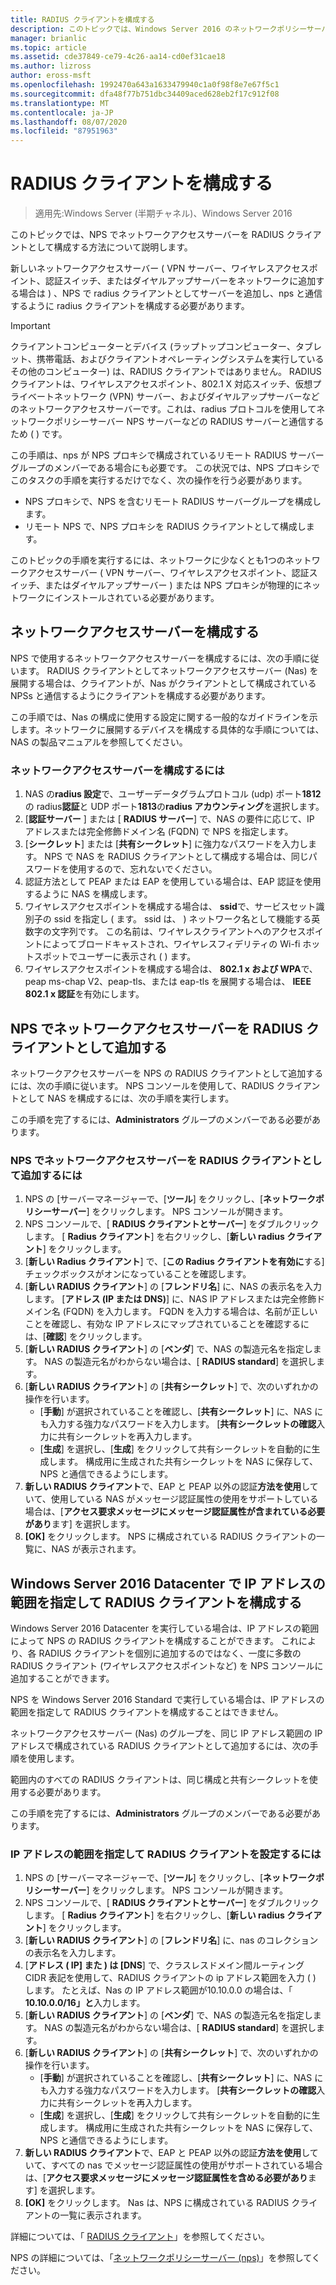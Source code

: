 ```yaml
---
title: RADIUS クライアントを構成する
description: このトピックでは、Windows Server 2016 のネットワークポリシーサーバーの RADIUS クライアントを構成する方法について説明します。
manager: brianlic
ms.topic: article
ms.assetid: cde37849-ce79-4c26-aa14-cd0ef31cae18
ms.author: lizross
author: eross-msft
ms.openlocfilehash: 1992470a643a1633479940c1a0f98f8e7e67f5c1
ms.sourcegitcommit: dfa48f77b751dbc34409aced628eb2f17c912f08
ms.translationtype: MT
ms.contentlocale: ja-JP
ms.lasthandoff: 08/07/2020
ms.locfileid: "87951963"
---
```

# <a name="configure-radius-clients"></a>RADIUS クライアントを構成する

>適用先:Windows Server (半期チャネル)、Windows Server 2016

このトピックでは、NPS でネットワークアクセスサーバーを RADIUS クライアントとして構成する方法について説明します。

新しいネットワークアクセスサーバー \( VPN サーバー、ワイヤレスアクセスポイント、認証スイッチ、またはダイヤルアップサーバーをネットワークに追加する場合は \) 、NPS で radius クライアントとしてサーバーを追加し、nps と通信するように radius クライアントを構成する必要があります。

>[!IMPORTANT]
>クライアントコンピューターとデバイス (ラップトップコンピューター、タブレット、携帯電話、およびクライアントオペレーティングシステムを実行しているその他のコンピューター) は、RADIUS クライアントではありません。 RADIUS クライアントは、ワイヤレスアクセスポイント、802.1 X 対応スイッチ、仮想プライベートネットワーク (VPN) サーバー、およびダイヤルアップサーバーなどのネットワークアクセスサーバーです。これは、radius プロトコルを使用してネットワークポリシーサーバー NPS サーバーなどの RADIUS サーバーと通信するため \( \) です。

この手順は、nps が NPS プロキシで構成されているリモート RADIUS サーバーグループのメンバーである場合にも必要です。 この状況では、NPS プロキシでこのタスクの手順を実行するだけでなく、次の操作を行う必要があります。

- NPS プロキシで、NPS を含むリモート RADIUS サーバーグループを構成します。
- リモート NPS で、NPS プロキシを RADIUS クライアントとして構成します。

このトピックの手順を実行するには、ネットワークに少なくとも1つのネットワークアクセスサーバー \( VPN サーバー、ワイヤレスアクセスポイント、認証スイッチ、またはダイヤルアップサーバー \) または NPS プロキシが物理的にネットワークにインストールされている必要があります。

## <a name="configure-the-network-access-server"></a>ネットワークアクセスサーバーを構成する

NPS で使用するネットワークアクセスサーバーを構成するには、次の手順に従います。 RADIUS クライアントとしてネットワークアクセスサーバー (Nas) を展開する場合は、クライアントが、Nas がクライアントとして構成されている NPSs と通信するようにクライアントを構成する必要があります。

この手順では、Nas の構成に使用する設定に関する一般的なガイドラインを示します。ネットワークに展開するデバイスを構成する具体的な手順については、NAS の製品マニュアルを参照してください。

### <a name="to-configure-the-network-access-server"></a>ネットワークアクセスサーバーを構成するには

1. NAS の**radius 設定**で、ユーザーデータグラムプロトコル (udp) ポート**1812**の radius**認証**と UDP ポート**1813**の**radius アカウンティング**を選択します。
2. [**認証サーバー** ] または [ **RADIUS サーバー**] で、NAS の要件に応じて、IP アドレスまたは完全修飾ドメイン名 (FQDN) で NPS を指定します。
3. [**シークレット**] または [**共有シークレット**] に強力なパスワードを入力します。 NPS で NAS を RADIUS クライアントとして構成する場合は、同じパスワードを使用するので、忘れないでください。
4. 認証方法として PEAP または EAP を使用している場合は、EAP 認証を使用するように NAS を構成します。
5. ワイヤレスアクセスポイントを構成する場合は、 **ssid**で、サービスセット識別子の ssid を指定し \( ます。 ssid は、 \) ネットワーク名として機能する英数字の文字列です。 この名前は、ワイヤレスクライアントへのアクセスポイントによってブロードキャストされ、ワイヤレスフィデリティの Wi-fi ホットスポットでユーザーに表示され \( \) ます。
6. ワイヤレスアクセスポイントを構成する場合は、 **802.1 x および WPA**で、peap ms-chap V2、peap-tls、または eap-tls を展開する場合は、 **IEEE 802.1 x 認証**を有効にします。

## <a name="add-the-network-access-server-as-a-radius-client-in-nps"></a>NPS でネットワークアクセスサーバーを RADIUS クライアントとして追加する

ネットワークアクセスサーバーを NPS の RADIUS クライアントとして追加するには、次の手順に従います。 NPS コンソールを使用して、RADIUS クライアントとして NAS を構成するには、次の手順を実行します。

この手順を完了するには、**Administrators** グループのメンバーである必要があります。

### <a name="to-add-a-network-access-server-as-a-radius-client-in-nps"></a>NPS でネットワークアクセスサーバーを RADIUS クライアントとして追加するには

1. NPS の [サーバーマネージャーで、[**ツール**] をクリックし、[**ネットワークポリシーサーバー**] をクリックします。 NPS コンソールが開きます。
2. NPS コンソールで、[ **RADIUS クライアントとサーバー**] をダブルクリックします。 [ **Radius クライアント**] を右クリックし、[**新しい radius クライアント**] をクリックします。
3. [**新しい Radius クライアント**] で、[**この Radius クライアントを有効に**する] チェックボックスがオンになっていることを確認します。
4. [**新しい RADIUS クライアント**] の [**フレンドリ名**] に、NAS の表示名を入力します。 [**アドレス (IP または DNS)**] に、NAS IP アドレスまたは完全修飾ドメイン名 (FQDN) を入力します。 FQDN を入力する場合は、名前が正しいことを確認し、有効な IP アドレスにマップされていることを確認するには、[**確認**] をクリックします。
5. [**新しい RADIUS クライアント**] の [**ベンダ**] で、NAS の製造元名を指定します。 NAS の製造元名がわからない場合は、[ **RADIUS standard**] を選択します。
6. [**新しい RADIUS クライアント**] の [**共有シークレット**] で、次のいずれかの操作を行います。
    - [**手動**] が選択されていることを確認し、[**共有シークレット**] に、NAS にも入力する強力なパスワードを入力します。 [**共有シークレットの確認**入力に共有シークレットを再入力します。
    - [**生成**] を選択し、[**生成**] をクリックして共有シークレットを自動的に生成します。 構成用に生成された共有シークレットを NAS に保存して、NPS と通信できるようにします。
7. **新しい RADIUS クライアント**で、EAP と PEAP 以外の認証**方法を使用**していて、使用している NAS がメッセージ認証属性の使用をサポートしている場合は、[**アクセス要求メッセージにメッセージ認証属性が含まれている必要があり**ます] を選択します。
8. **[OK]** をクリックします。 NPS に構成されている RADIUS クライアントの一覧に、NAS が表示されます。

## <a name="configure-radius-clients-by-ip-address-range-in-windows-server-2016-datacenter"></a>Windows Server 2016 Datacenter で IP アドレスの範囲を指定して RADIUS クライアントを構成する

Windows Server 2016 Datacenter を実行している場合は、IP アドレスの範囲によって NPS の RADIUS クライアントを構成することができます。 これにより、各 RADIUS クライアントを個別に追加するのではなく、一度に多数の RADIUS クライアント (ワイヤレスアクセスポイントなど) を NPS コンソールに追加することができます。

NPS を Windows Server 2016 Standard で実行している場合は、IP アドレスの範囲を指定して RADIUS クライアントを構成することはできません。

ネットワークアクセスサーバー (Nas) のグループを、同じ IP アドレス範囲の IP アドレスで構成されている RADIUS クライアントとして追加するには、次の手順を使用します。

範囲内のすべての RADIUS クライアントは、同じ構成と共有シークレットを使用する必要があります。

この手順を完了するには、**Administrators** グループのメンバーである必要があります。

### <a name="to-set-up-radius-clients-by-ip-address-range"></a>IP アドレスの範囲を指定して RADIUS クライアントを設定するには

1. NPS の [サーバーマネージャーで、[**ツール**] をクリックし、[**ネットワークポリシーサーバー**] をクリックします。 NPS コンソールが開きます。
2. NPS コンソールで、[ **RADIUS クライアントとサーバー**] をダブルクリックします。 [ **Radius クライアント**] を右クリックし、[**新しい radius クライアント**] をクリックします。
3. [**新しい RADIUS クライアント**] の [**フレンドリ名**] に、nas のコレクションの表示名を入力します。
4. [**アドレス \( IP] また \) は [DNS**] で、クラスレスドメイン間ルーティング CIDR 表記を使用して、RADIUS クライアントの ip アドレス範囲を入力 \( \) します。 たとえば、Nas の IP アドレス範囲が10.10.0.0 の場合は、「 **10.10.0.0/16」と**入力します。
5. [**新しい RADIUS クライアント**] の [**ベンダ**] で、NAS の製造元名を指定します。 NAS の製造元名がわからない場合は、[ **RADIUS standard**] を選択します。
6. [**新しい RADIUS クライアント**] の [**共有シークレット**] で、次のいずれかの操作を行います。
    - [**手動**] が選択されていることを確認し、[**共有シークレット**] に、NAS にも入力する強力なパスワードを入力します。 [**共有シークレットの確認**入力に共有シークレットを再入力します。
    - [**生成**] を選択し、[**生成**] をクリックして共有シークレットを自動的に生成します。 構成用に生成された共有シークレットを NAS に保存して、NPS と通信できるようにします。
7. **新しい RADIUS クライアント**で、EAP と PEAP 以外の認証**方法を使用**していて、すべての nas でメッセージ認証属性の使用がサポートされている場合は、[**アクセス要求メッセージにメッセージ認証属性を含める必要があり**ます] を選択します。
8. **[OK]** をクリックします。 Nas は、NPS に構成されている RADIUS クライアントの一覧に表示されます。

詳細については、「 [RADIUS クライアント](nps-radius-clients.md)」を参照してください。

NPS の詳細については、「[ネットワークポリシーサーバー (nps)](nps-top.md)」を参照してください。